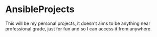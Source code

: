 # AnsibleProjects

This will be my personal projects, it doesn't aims to be anything near professional grade, just for fun and so I can access it from anywhere.